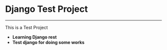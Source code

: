 # Django Test Project

_________________
This is a Test Project 


- **Learning Django rest**
- **Test django for doing some works**
